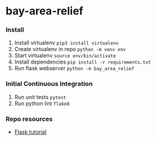 # bay-area-relief 


### Install 
1. Install virtualenv `pip3 install virtualenv`
2. Create virtualenv in repo `python -m venv env`
3. Start virtualenv `source env/bin/activate`
4. Install dependencies `pip install -r requirements.txt`
5. Run flask webserver `python -m bay_area_relief` 


### Initial Continuous Integration
1. Run unit tests `pytest`
2. Run python lint `flake8`



### Repo resources 
* [Flask tutorial](https://flask.palletsprojects.com/en/1.1.x/tutorial/layout/)